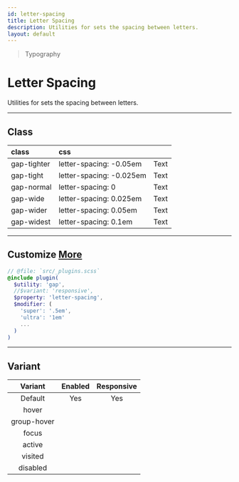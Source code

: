 ```yaml
---
id: letter-spacing
title: Letter Spacing
description: Utilities for sets the spacing between letters.
layout: default
---
```


> Typography

# Letter Spacing

Utilities for sets the spacing between letters.

---

## Class

| <span class="px-3 py-1 text-white bg-charcoal-100 rounded-full">class</span> | <span class="px-3 py-1 text-white bg-charcoal-100 rounded-full">css</span> | |
|:--|:--|:-:|
| gap-tighter | letter-spacing: -0.05em | <y class="text-lg gap-tighter">Text</y> |
| gap-tight | letter-spacing: -0.025em | <y class="text-lg gap-tight">Text</y> |
| gap-normal | letter-spacing: 0 | <y class="text-lg gap-normal">Text</y> |
| gap-wide | letter-spacing: 0.025em | <y class="text-lg gap-wide">Text</y> |
| gap-wider | letter-spacing: 0.05em | <y class="text-lg gap-wider">Text</y> |
| gap-widest | letter-spacing: 0.1em | <y class="text-lg gap-widest">Text</y> |

---

## Customize <a class="ml-1 px-2 py-1 text-sm text-gray-600 bg-gray-300" href="/plugin-api/">More</a>

```scss
// @file: `src/_plugins.scss`
@include plugin(
  $utility: 'gap',
  //$variant: 'responsive',
  $property: 'letter-spacing',
  $modifier: (
    'super': '.5em',
    'ultra': '1em'
    ...
  )
)
```

---

## Variant

| <span class="font-semibold underline">Variant</span> | <span class="font-semibold underline">Enabled</span> | <span class="font-semibold underline">Responsive</span> |
|:-:|:-:|:-:|
| Default | Yes | Yes |
| hover| | |
| group-hover | | |
| focus | | |
| active | | |
| visited | | |
| disabled | | |